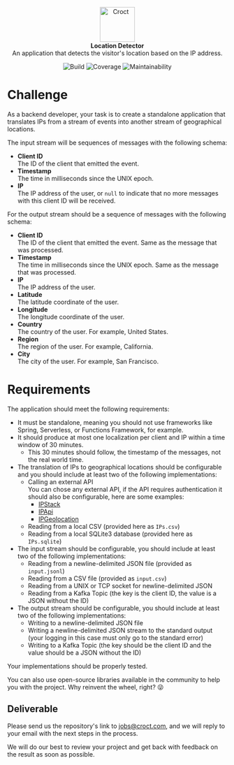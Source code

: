 <p align="center">
    <a href="https://croct.com">
      <img src="https://cdn.croct.io/brand/logo/repo-icon-green.svg" alt="Croct" height="80"/>
    </a>
    <br />
    <strong>Location Detector</strong>
    <br />
    An application that detects the visitor's location based on the IP address.
</p>
<p align="center">
    <img alt="Build" src="https://img.shields.io/badge/build-passing-green" />
    <img alt="Coverage" src="https://img.shields.io/badge/coverage-100%25-green" />
    <img alt="Maintainability" src="https://img.shields.io/badge/maintainability-100-green" />
</p>

# Challenge

As a backend developer, your task is to create a standalone application that translates IPs from a stream of events into another stream of geographical locations.

The input stream will be sequences of messages with the following schema:

- **Client ID**  
  The ID of the client that emitted the event.
- **Timestamp**  
  The time in milliseconds since the UNIX epoch.
- **IP**  
  The IP address of the user, or `null` to indicate that no more messages with this client ID will be received.

For the output stream should be a sequence of messages with the following schema:

- **Client ID**  
  The ID of the client that emitted the event. Same as the message that was processed.
- **Timestamp**  
  The time in milliseconds since the UNIX epoch. Same as the message that was processed.
- **IP**  
  The IP address of the user.
- **Latitude**  
  The latitude coordinate of the user.
- **Longitude**  
  The longitude coordinate of the user.
- **Country**  
  The country of the user. For example, United States.
- **Region**  
  The region of the user. For example, California.
- **City**  
  The city of the user. For example, San Francisco.


# Requirements

The application should meet the following requirements:

- It must be standalone, meaning you should not use frameworks like Spring, Serverless, or Functions Framework, for example.
- It should produce at most one localization per client and IP within a time window of 30 minutes.
  - This 30 minutes should follow, the timestamp of the messages, not the real world time.
- The translation of IPs to geographical locations should be configurable and you should include at least two of the following implementations:
  - Calling an external API  
    You can chose any external API, if the API requires authentication it should also be configurable, here are some examples:
    - [IPStack](https://ipstack.com/)
    - [IPApi](https://ip-api.com/)
    - [IPGeolocation](https://ipgeolocation.io/)
  - Reading from a local CSV (provided here as `IPs.csv`)
  - Reading from a local SQLite3 database (provided here as `IPs.sqlite`)
- The input stream should be configurable, you should include at least two of the following implementations:
  - Reading from a newline-delimited JSON file (provided as `input.jsonl`)
  - Reading from a CSV file (provided as `input.csv`)
  - Reading from a UNIX or TCP socket for newline-delimited JSON
  - Reading from a Kafka Topic (the key is the client ID, the value is a JSON without the ID)
- The output stream should be configurable, you should include at least two of the following implementations:
  - Writing to a newline-delimited JSON file
  - Writing a newline-delimited JSON stream to the standard output (your logging in this case must only go to the standard error)
  - Writing to a Kafka Topic (the key should be the client ID and the value should be a JSON without the ID)

Your implementations should be properly tested.

You can also use open-source libraries available in the community to help you with the project. Why reinvent the wheel, right? 😜

## Deliverable

Please send us the repository's link to jobs@croct.com, and we will reply to your email with the next steps in the process.

We will do our best to review your project and get back with feedback on the result as soon as possible. 
